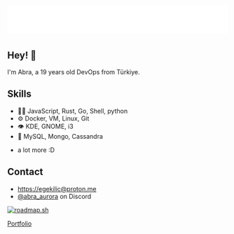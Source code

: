<h1 align="center">
  <img src="https://raw.githubusercontent.com/the-abra/the-abra/master/name.svg" alt="WELCOME" />
</h1>

## Hey! 👋 
I'm Abra, a 19 years old DevOps from Türkiye.

## Skills
- 👨‍💻 JavaScript, Rust, Go, Shell, python
- ⚙️ Docker, VM, Linux, Git
- 👁️ KDE, GNOME, i3
- 💽 MySQL, Mongo, Cassandra
+ a lot more :D

## Contact
- [https://egekilic@proton.me](https://egekilic@proton.me)
- [@abra_aurora](./) on Discord

[![roadmap.sh](https://roadmap.sh/card/wide/66802600fd607366929420f0?variant=dark)](https://roadmap.sh)

[Portfolio](https://the-abra.github.io)
